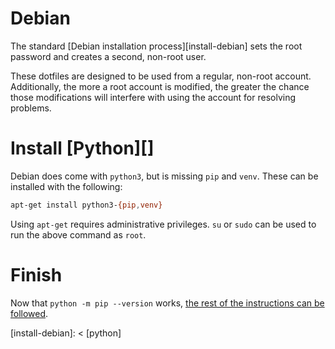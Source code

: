 # Debian

The standard [Debian installation process][install-debian] sets the root password and creates a second, non-root user.

These dotfiles are designed to be used from a regular, non-root account. Additionally, the more a root account is modified, the greater the chance those modifications will interfere with using the account for resolving problems.

# Install [Python][]

Debian does come with `python3`, but is missing `pip` and `venv`. These can be installed with the following:

```sh
apt-get install python3-{pip,venv}
```

Using `apt-get` requires administrative privileges. `su` or `sudo` can be used to run the above command as `root`.

# Finish

Now that `python -m pip --version` works, [the rest of the instructions can be followed](./README.md#continue).



[install-debian]: <
[python]
